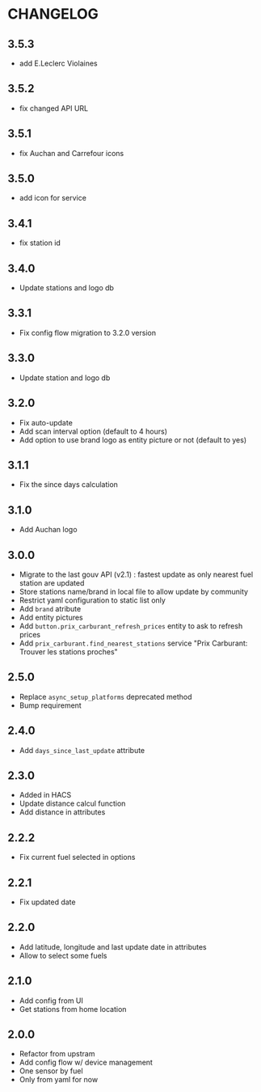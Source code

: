 # CHANGELOG

## 3.5.3

- add E.Leclerc Violaines

## 3.5.2

- fix changed API URL

## 3.5.1

- fix Auchan and Carrefour icons

## 3.5.0

- add icon for service

## 3.4.1

- fix station id

## 3.4.0

- Update stations and logo db

## 3.3.1

- Fix config flow migration to 3.2.0 version

## 3.3.0

- Update station and logo db

## 3.2.0

- Fix auto-update
- Add scan interval option (default to 4 hours)
- Add option to use brand logo as entity picture or not (default to yes)

## 3.1.1

- Fix the since days calculation

## 3.1.0

- Add Auchan logo

## 3.0.0

- Migrate to the last gouv API (v2.1) : fastest update as only nearest fuel station are updated
- Store stations name/brand in local file to allow update by community
- Restrict yaml configuration to static list only
- Add `brand` atribute
- Add entity pictures
- Add `button.prix_carburant_refresh_prices` entity to ask to refresh prices
- Add `prix_carburant.find_nearest_stations` service "Prix Carburant: Trouver les stations proches"

## 2.5.0

- Replace `async_setup_platforms` deprecated method
- Bump requirement

## 2.4.0

- Add `days_since_last_update` attribute

## 2.3.0

- Added in HACS
- Update distance calcul function
- Add distance in attributes

## 2.2.2

- Fix current fuel selected in options

## 2.2.1

- Fix updated date

## 2.2.0

- Add latitude, longitude and last update date in attributes
- Allow to select some fuels

## 2.1.0

- Add config from UI
- Get stations from home location

## 2.0.0

- Refactor from upstram
- Add config flow w/ device management
- One sensor by fuel
- Only from yaml for now
